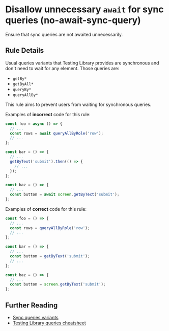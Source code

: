 # Disallow unnecessary `await` for sync queries (no-await-sync-query)

Ensure that sync queries are not awaited unnecessarily.

## Rule Details

Usual queries variants that Testing Library provides are synchronous and
don't need to wait for any element. Those queries are:

- `getBy*`
- `getByAll*`
- `queryBy*`
- `queryAllBy*`

This rule aims to prevent users from waiting for synchronous queries.

Examples of **incorrect** code for this rule:

```js
const foo = async () => {
  // ...
  const rows = await queryAllByRole('row');
  // ...
};

const bar = () => {
  // ...
  getByText('submit').then(() => {
    // ...
  });
};

const baz = () => {
  // ...
  const button = await screen.getByText('submit');
};
```

Examples of **correct** code for this rule:

```js
const foo = () => {
  // ...
  const rows = queryAllByRole('row');
  // ...
};

const bar = () => {
  // ...
  const button = getByText('submit');
  // ...
};

const baz = () => {
  // ...
  const button = screen.getByText('submit');
};
```

## Further Reading

- [Sync queries variants](https://testing-library.com/docs/dom-testing-library/api-queries#variants)
- [Testing Library queries cheatsheet](https://testing-library.com/docs/dom-testing-library/cheatsheet#queries)
